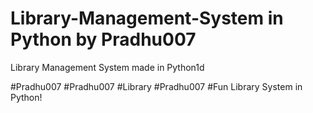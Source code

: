 # Library-Management-System in Python by Pradhu007


Library Management System made in Python1d

#Pradhu007
#Pradhu007
#Library
#Pradhu007
#Fun Library System in Python!
